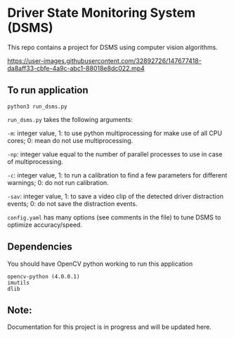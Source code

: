# Driver State Monitoring System (DSMS)

This repo contains a project for DSMS using computer vision algorithms.


https://user-images.githubusercontent.com/32892726/147677418-da8aff33-cbfe-4a9c-abc1-88018e8dc022.mp4


## To run application
```
python3 run_dsms.py
```
```run_dsms.py``` takes the following arguments:

```-m```: integer value, 1: to use python multiprocessing for make use of all CPU cores; 0: mean do not use multiprocessing.

```-np```: integer value equal to the number of parallel processes to use in case of multiprocessing.

```-c```: integer value, 1: to run a calibration to find a few parameters for different warnings; 0: do not run calibration.

```-sav```: integer value, 1: to save a video clip of the detected driver distraction events; 0: do not save the distraction events.

```config.yaml``` has many options (see comments in the file) to tune DSMS to optimize accuracy/speed.

## Dependencies
You should have OpenCV python working to run this application
```
opencv-python (4.0.0.1)
imutils
dlib
```

## Note: 
Documentation for this project is in progress and will be updated here.

